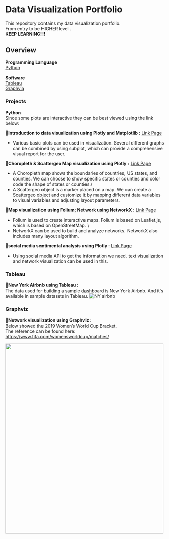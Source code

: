 # Data Visualization Portfolio

This repository contains my data visualization portfolio.<br/>
From entry to be HIGHER level .<br/>
**KEEP LEARNING!!!**<br/>

## Overview
**Programming Language**\
[Python](#python)

**Software**\
[Tableau](#tableau)\
[Graphvia](#graphviz)



### Projects
**Python**\
Since some plots are interactive they can be best viewed using the link below:

:small_blue_diamond:**Introduction to data visualization using Plotly and Matplotlib :** 
[Link Page](https://nbviewer.jupyter.org/github/balloon0315/Data-visualization-Portfolio/blob/master/Introduction%20to%20data%20visualization%20using%20Plotly%20and%20Matplotlib.ipynb)<br/>
- Various basic plots can be used in visualization. Several different graphs can be combined by using subplot, which can provide a comprehensive visual report for the user.

:small_blue_diamond:**Choropleth & Scattergeo Map visualization using Plotly :** 
[Link Page](https://nbviewer.jupyter.org/github/balloon0315/Data-visualization-Portfolio/blob/master/Choropleth%26Scattergeo%20Map%20visualization%20using%20Plotly..ipynb)<br/>
- A Choropleth map shows the boundaries of countries, US states, and counties. We can choose to show specific states or counties and color code the shape of states or counties.\
- A Scattergeo object is a marker placed on a map. We can create a Scattergeo object and customize it by mapping different data variables to visual variables and adjusting layout parameters. 

:small_blue_diamond:**Map visualization using Folium; Network using NetworkX :** 
[Link Page](https://nbviewer.jupyter.org/github/balloon0315/Data-visualization-Portfolio/blob/master/Map%20visualization%20using%20Folium%3B%20Network%20using%20NetworkX.ipynb)<br/>
- Folium is used to create interactive maps. Folium is based on Leaflet.js, which is based on OpenStreetMap. \
- NetworkX can be used to build and analyze networks. NetworkX also includes many layout algorithm.

:small_blue_diamond:**social media sentimental analysis using Plotly :** 
[Link Page](https://nbviewer.jupyter.org/github/balloon0315/Data-visualization-Portfolio/blob/master/social%20media%20sentimental%20analysis%20using%20Plotly%20.ipynb)<br/>
- Using social media API to get the information we need. text visualization and network visualization can be used in this.


### Tableau
:small_blue_diamond:**New York Airbnb using Tableau :** <br/>
The data used for building a sample dashboard is New York Airbnb. And it's available in sample datasets in Tableau. 
![NY airbnb](https://github.com/balloon0315/Data-visualization-Portfolio/blob/master/Tableau/Dashboard.png)

### Graphviz
:small_blue_diamond:**Network visualization using Graphviz :** <br/>
Below showed the 2019 Women’s World Cup Bracket. <br/>
The reference can be found here: https://www.fifa.com/womensworldcup/matches/

<img src="https://github.com/balloon0315/Data-visualization-Portfolio/blob/master/Graphviz/Figure2graphviz-1.jpg" width="500" height="600">



